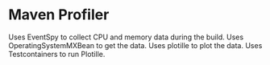 # Maven Profiler

Uses EventSpy to collect CPU and memory data during the build. 
Uses OperatingSystemMXBean to get the data. 
Uses plotille to plot the data. 
Uses Testcontainers to run Plotille.



